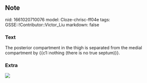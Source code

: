 ## Note
nid: 1661020710076
model: Cloze-chrisc-ff04e
tags: GSSE::!Contributor::Victor_Liu
markdown: false

### Text
The posterior compartment in the thigh is separated from the medial compartment by {{c1::nothing (there is no true septum)}}.

### Extra
<img src="paste-e4a2cba1006e2ba440e23e159b3336271e229b14.jpg">
